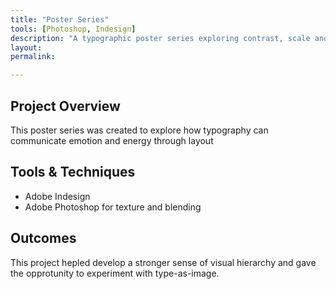 ```yaml
---
title: "Poster Series"
tools: [Photoshop, Indesign]
description: "A typographic poster series exploring contrast, scale and rhythm."
layout: 
permalink:

---
```




## Project Overview

This poster series was created to explore how typography can communicate emotion and energy through layout

## Tools & Techniques

- Adobe Indesign
- Adobe Photoshop for texture and blending

## Outcomes

This project hepled develop a stronger sense of visual hierarchy and gave the opprotunity to experiment with type-as-image.